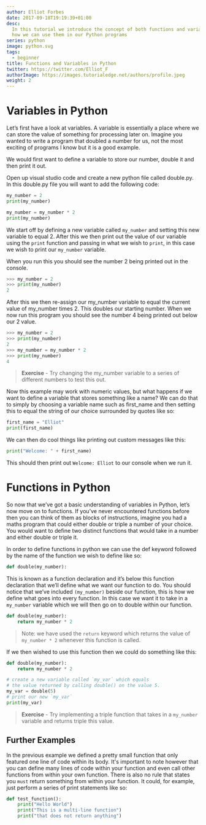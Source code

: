 ```yaml
---
author: Elliot Forbes
date: 2017-09-18T19:19:39+01:00
desc:
  In this tutorial we introduce the concept of both functions and variables and
  how we can use them in our Python programs
series: python
image: python.svg
tags:
  - beginner
title: Functions and Variables in Python
twitter: https://twitter.com/Elliot_F
authorImage: https://images.tutorialedge.net/authors/profile.jpeg
weight: 2
---
```


# Variables in Python

Let’s first have a look at variables. A variable is essentially a place where we
can store the value of something for processing later on. Imagine you wanted to
write a program that doubled a number for us, not the most exciting of programs
I know but it is a good example.

We would first want to define a variable to store our number, double it and then
print it out.

Open up visual studio code and create a new python file called double.py. In
this double.py file you will want to add the following code:

```py
my_number = 2
print(my_number)

my_number = my_number * 2
print(my_number)
```

We start off by defining a new variable called `my_number` and setting this new
variable to equal 2. After this we then print out the value of our variable
using the `print` function and passing in what we wish to `print`, in this case
we wish to print our `my_number` variable.

When you run this you should see the number 2 being printed out in the console.

```py
>>> my_number = 2
>>> print(my_number)
2
```

After this we then re-assign our my_number variable to equal the current value
of my_number times 2. This doubles our starting number. When we now run this
program you should see the number 4 being printed out below our 2 value.

```py
>>> my_number = 2
>>> print(my_number)
2
>>> my_number = my_number * 2
>>> print(my_number)
4
```

> **Exercise** - Try changing the my_number variable to a series of different
> numbers to test this out.

Now this example may work with numeric values, but what happens if we want to
define a variable that stores something like a name? We can do that to simply by
choosing a variable name such as first_name and then setting this to equal the
string of our choice surrounded by quotes like so:

```py
first_name = "Elliot"
print(first_name)
```

We can then do cool things like printing out custom messages like this:

```py
print("Welcome: " + first_name)
```

This should then print out `Welcome: Elliot` to our console when we run it.

# Functions in Python

So now that we’ve got a basic understanding of variables in Python, let’s now
move on to functions. If you’ve never encountered functions before then you can
think of them as blocks of instructions, imagine you had a maths program that
could either double or triple a number of your choice. You would want to define
two distinct functions that would take in a number and either double or triple
it.

In order to define functions in python we can use the def keyword followed by
the name of the function we wish to define like so:

```py
def double(my_number):
```

This is known as a function declaration and it’s below this function declaration
that we’ll define what we want our function to do. You should notice that we’ve
included `(my_number)` beside our function, this is how we define what goes into
every function. In this case we want it to take in a `my_number` variable which
we will then go on to double within our function.

```py
def double(my_number):
    return my_number * 2
```

> Note: we have used the `return` keyword which returns the value of
> `my_number * 2` whenever this function is called.

If we then wished to use this function then we could do something like this:

```py
def double(my_number):
    return my_number * 2

# create a new variable called `my_var` which equals
# the value returned by calling double() on the value 5.
my_var = double(5)
# print our new `my_var`
print(my_var)
```

> **Exercise** - Try implementing a triple function that takes in a `my_number`
> variable and returns triple this value.

## Further Examples

In the previous example we defined a pretty small function that only featured
one line of code within its body. It's important to note however that you can
define many lines of code within your function and even call other functions
from within your own function. There is also no rule that states you `must`
return something from within your function. It could, for example, just perform
a series of print statements like so:

```py
def test_function():
    print("Hello World")
    print("This is a multi-line function")
    print("that does not return anything")
```
